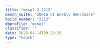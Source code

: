 ```yaml
---
title: "mssql 2 2212"
bench_suite: "20w16 CI Weekly Benchmark"
build_number: "2212"
dbprofile: "mssql"
classifier: ""
date: 2020-04-14T09:20:29
type: "bench"
---
```

